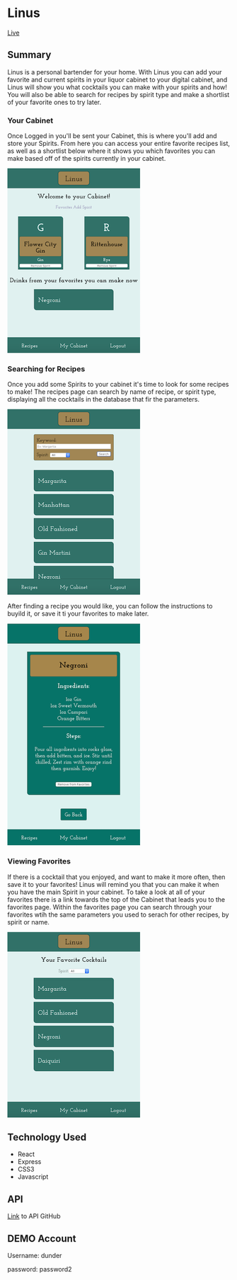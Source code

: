 Linus
=====
[Live](https://linus-ten.now.sh/)

Summary
-------
Linus is a personal bartender for your home. With Linus you can add your favorite and current spirits in your liquor cabinet to your digital cabinet, and Linus will show you what cocktails you can make with your spirits and how! You will also be able to search for recipes by spirit type and make a shortlist of your favorite ones to try later.

### Your Cabinet
Once Logged in you'll be sent your Cabinet, this is where you'll add and store your Spirits. From here you can access your entire favorite recipes list, as well as a shortlist below where it shows you which favorites you can make based off of the spirits currently in your cabinet.

![Cabinet View](./READMEimg/Cabinet-view.png)

### Searching for Recipes
Once you add some Spirits to your cabinet it's time to look for some recipes to make! The recipes page can search by name of recipe, or spirit type, displaying all the cocktails in the database that fir the parameters. 

![Recipes View](./READMEimg/Recipes-view.png) 

After finding a recipe you would like, you can follow the instructions to buyild it, or save it ti your favorites to make later.

![Recipe View](./READMEimg/Recipe-view.png)

### Viewing Favorites
If there is a cocktail that you enjoyed, and want to make it more often, then save it to your favorites! Linus will remind you that you can make it when you have the main Spirit in your cabinet. To take a look at all of your favorites there is a link towards the top of the Cabinet that leads you to the favorites page. Within the favorites page you can search through your favorites wtih the same parameters you used to serach for other recipes, by spirit or name.

![Favorites View](./READMEimg/Favorites-view.png)

Technology Used
---------------
+ React
+ Express
+ CSS3
+ Javascript

API
---

[Link](https://github.com/thinkful-ei-jaguar/TaylorP-firstCapstone-server) to API GitHub

DEMO Account
------

Username: dunder

password: password2
